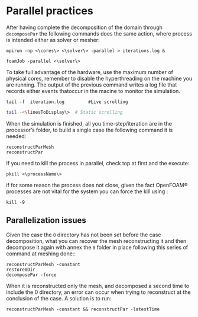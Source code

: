 # Parallel practices

After having complete the decomposition of the domain through
```decomposePar``` the following commands does the same action, where
process is intended either as solver or mesher:

```console
mpirun -np <\cores\> <\solver\> -parallel > iterations.log &
```
```console
foamJob -parallel <\solver\>
```
To take full advantage of the hardware, use the maximum number of physical cores, remember to disable the hyperthreading on the machine you are running.
The output of the previous command writes a log file that records either events thatoccur in the macine to monitor the simulation.
```console
tail -f  iteration.log         #Live scrolling
```
```sh
tail -<\linesToDisplay\>  # Static scrolling
```
When the simulation is finished, all you time-step/iteration are in the
processor’s folder, to build a single case the following command it is
needed:
```console
reconstructParMesh
reconstructPar
```
If you need to kill the process in parallel, check top at first and the
execute:
```console
pkill <\processName\>
```
if for some reason the process does not close, given the fact OpenFOAM® processes
are not vital for the system you can force the kill using :
```console
kill -9
```

## Parallelization issues

Given the case the ```0``` directory has not been set before the case decomposition,
what you can recover the mesh reconstructing it and then decompose it again with annex 
the ```0``` folder in place following this series of command at meshing done::

```console
reconstructParMesh -constant
restore0Dir
decomposePar -force
```

When it is reconstructed only the mesh, and decomposed a second time to include the
0 directory, an error can occur when trying to reconstruct at the conclusion of the
case. A solution is to run:

```console
reconstructParMesh -constant && reconstructPar -latestTime
```